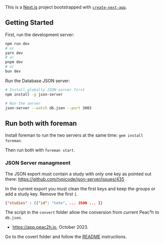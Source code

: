 This is a [Next.js](https://nextjs.org/) project bootstrapped with [`create-next-app`](https://github.com/vercel/next.js/tree/canary/packages/create-next-app).


## Getting Started

First, run the development server:

```bash
npm run dev
# or
yarn dev
# or
pnpm dev
# or
bun dev
```

Run the Database JSON server: 

```bash 
# Install globally JSON-server first
npm install -g json-server 

# Run the server
json-server --watch db.json --port 3003
```

## Run both with foreman 

Install foreman to run the two servers at the same time: `gem install foreman`. 

Then run both with `foreman start`. 


### JSON Server managmeent

The JSON export must contain a study with only one key
as pointed out there: https://github.com/typicode/json-server/issues/435 . 

In the current export you must clean the first keys and keep the groups
or add a study key. Remove the first `{`. 

``` json
{"studies" : [{"id": "toto", ... JSON ... ]} 
```

The script in the `convert` folder allow the conversion from 
current Peac²h to `db.json`. 

- https://app.peac2h.io,  October 2023.   

Go to the covert folder and follow the [README](./convert/README.md) instructions. 
